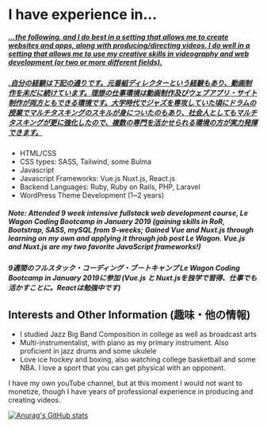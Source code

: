 <h1>I have experience in...</h1>

<h5 style="text-decoration: underline;">...the following, and I do best in a setting that allows me to create websites and apps, along with producing/directing videos. I do well in a setting that allows me to use my creative skills in videography and web development (or two or more different fields). </h5>

<h5 style="text-decoration: underline;">.自分の経験は下記の通りです。元番組ディレクターという経験もあり、動画制作を未だに続けています。理想の仕事環境は動画制作及びウェブアプリ・サイト制作が両方ともできる環境です。大学時代でジャズを専攻していた頃にドラムの授業でマルチタスキングのスキルが身についたのもあり、社会人としてもマルチタスキングが更に強化したので、複数の専門を活かせられる環境の方が実力発揮できます。</h5>

<ul>
 <li>HTML/CSS</li>
 <li>CSS types: SASS, Tailwind, some Bulma</li>
 <li>Javascript</li>
 <li>Javascript Frameworks: Vue.js Nuxt.js, React.js</li>
 <li>Backend Languages: Ruby, Ruby on Rails, PHP, Laravel</li>
 <li>WordPress Theme Development (1~2 years)</li>
</ul>


<h5>Note: Attended 9 week intensive fullstack web development course, Le Wagon Coding Bootcamp in January 2019 (gaining skills in RoR, Bootstrap, SASS, mySQL from 9-weeks; Gained Vue and Nuxt.js through learning on my own and applying it through job post Le Wagon. Vue.js and Nuxt.js are my two favorite JavaScript frameworks!)</h5>
<h5>9週間のフルスタック・コーディング・ブートキャンプ Le Wagon Coding Bootcamp in January 2019に参加 (Vue.js と Nuxt.jsを独学で習得、仕事でも活かすことに。Reactは勉強中です)</h5>

<h2>Interests and Other Information (趣味・他の情報)</h2>

<ul>
  <li>I studied Jazz Big Band Composition in college as well as broadcast arts</li>
  <li>Multi-instrumentalist, with piano as my primary instrument.  Also proficient in jazz drums and some ukulele</li>
  <li>Love ice hockey and boxing, also watching college basketball and some NBA.  I love a sport that you can get physical with an opponent.</li>
</ul>

<p>I have my own youTube channel, but at this moment I would not want to monetize, though I have years of professional experience in producing and creating videos.</p>

[![Anurag's GitHub stats](https://github-readme-stats.vercel.app/api?username=rfujiwar23)](https://github.com/rfujiwar23/github-readme-stats)


